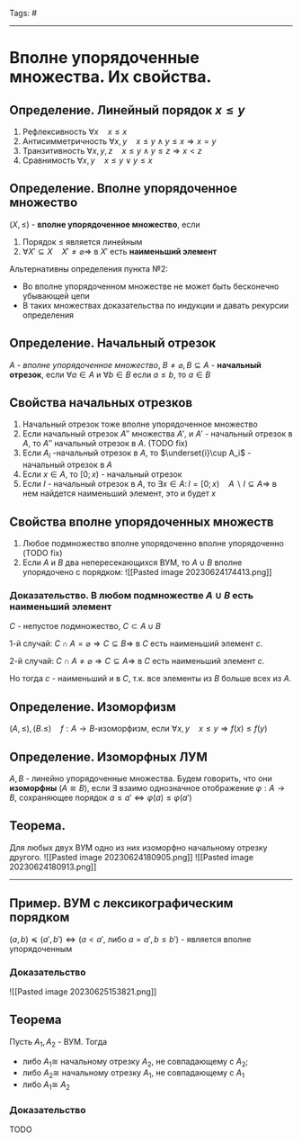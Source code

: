 Tags: #

---
# Вполне упорядоченные множества. Их свойства.

## Определение. Линейный порядок $x \leq y$ 
1) Рефлексивность $\forall x\quad x \leq x$ 
2) Антисимметричность $\forall x,y\quad x\leq y \wedge y \leq x \Rightarrow x = y$
3) Транзитивность $\forall x,y,z \quad x \leq y \wedge y\leq z \Rightarrow x < z$
4) Сравнимость $\forall x,y \quad x \leq y \lor y \leq x$

## Определение. Вполне упорядоченное множество
$(X,\leq)$ - **вполне упорядоченное множество**, если
1) Порядок $\leq$ является линейным
2) $\forall X'\subseteq X \quad X'\neq\varnothing \Rightarrow$ в $X'$ есть **наименьший элемент**

Альтернативны определения пункта №2:
* Во вполне упорядоченном множестве не может быть бесконечно убывающей цепи
* В таких множествах доказательства по индукции и давать рекурсии определения

## Определение. Начальный отрезок
$A$ - *вполне упорядоченное множество*, $B\neq\varnothing, B \subseteq A$ - **начальный отрезок**, если $\forall a \in A$ и $\forall b \in B$ если $a\leq b$, то $a\in B$

## Свойства начальных отрезков
1. Начальный отрезок тоже вполне упорядоченное множество
2. Если начальный отрезок $A''$ множества $A'$, и $A'$ - начальный отрезок в $A$, то $A''$ начальный отрезок в $A$. (TODO fix)
3. Если $A_i$ -начальный отрезок в $A$, то $\underset{i}\cup A_i$ - начальный отрезок в $A$
4. Если $x \in A$, то $[0; x)$ - начальный отрезок
5. Если $I$ - начальный отрезок в $A$, то $\exists x \in A: \, I=[0;x) \quad A \backslash I \subseteq A \Rightarrow$ в нем найдется наименьший элемент, это и будет $x$

## Свойства вполне упорядоченных множеств
1. Любое подмножество вполне упорядоченно вполне упорядоченно (TODO fix)
2. Если $A$ и $B$ два непересекающихся ВУМ, то $A\cup B$ вполне упорядочено с порядком: 
![[Pasted image 20230624174413.png]] 

### Доказательство. В любом подмножестве $A\cup B$ есть наименьший элемент
$C$ - непустое подмножество, $C\subset A\cup B$ 

1-й случай:
$C\cap A = \varnothing \Rightarrow C \subseteq B \Rightarrow$  в $C$ есть наименьший элемент $c$.

2-й случай:
$C\cap A \neq \varnothing \Rightarrow C \subseteq A \Rightarrow$  в $C$ есть наименьший элемент $c$.

Но тогда $c$ - наименьший и в $C$, т.к. все элементы из $B$ больше всех из $A$.

## Определение. Изоморфизм
$(A, \leq), (B. \leq) \quad f:A\rightarrow B$-изоморфизм, если $\forall x,y \quad x\leq y \Rightarrow f(x) \leq f(y)$

## Определение. Изоморфных ЛУМ
$A, B$ - линейно упорядоченные множества. Будем говорить, что они **изоморфны** ($A \cong B$), если $\exists$ взаимо однозначное отображение $\varphi: A \rightarrow B$, сохраняющее порядок $a \leq a' \Leftrightarrow \varphi(a) \leq \varphi(a')$

## Теорема.
Для любых двух ВУМ одно из них изоморфно начальному отрезку другого.
![[Pasted image 20230624180905.png]]
![[Pasted image 20230624180913.png]]

---
## Пример. ВУМ с лексикографическим порядком
$(a,b) \preccurlyeq (a',b') \Leftrightarrow (a < a'$, либо $a=a', b \leq b')$ - является вполне упорядоченным
### Доказательство
![[Pasted image 20230625153821.png]]

## Теорема
Пусть $A_1, A_2$ - ВУМ. Тогда 
* либо $A_1 \cong$ начальному отрезку $A_2$, не совпадающему с $A_2$; 
* либо $A_2 \cong$ начальному отрезку $A_1$, не совпадающему с $A_1$
* либо $A_1 \cong$  $A_2$

### Доказательство
TODO